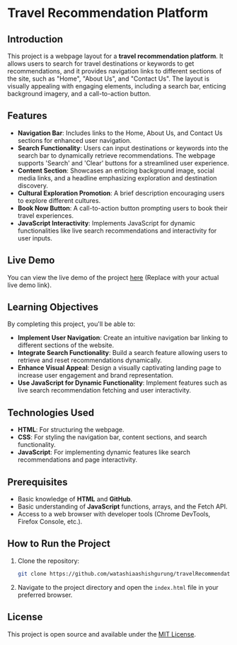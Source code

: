 
# Travel Recommendation Platform

## Introduction

This project is a webpage layout for a **travel recommendation platform**. It allows users to search for travel destinations or keywords to get recommendations, and it provides navigation links to different sections of the site, such as "Home", "About Us", and "Contact Us". The layout is visually appealing with engaging elements, including a search bar, enticing background imagery, and a call-to-action button.

## Features

- **Navigation Bar**: Includes links to the Home, About Us, and Contact Us sections for enhanced user navigation.
- **Search Functionality**: Users can input destinations or keywords into the search bar to dynamically retrieve recommendations. The webpage supports 'Search' and 'Clear' buttons for a streamlined user experience.
- **Content Section**: Showcases an enticing background image, social media links, and a headline emphasizing exploration and destination discovery.
- **Cultural Exploration Promotion**: A brief description encouraging users to explore different cultures.
- **Book Now Button**: A call-to-action button prompting users to book their travel experiences.
- **JavaScript Interactivity**: Implements JavaScript for dynamic functionalities like live search recommendations and interactivity for user inputs.

## Live Demo

You can view the live demo of the project [here](https://watashiaashishgurung.github.io/travelRecommendation/) (Replace with your actual live demo link).

## Learning Objectives

By completing this project, you'll be able to:

- **Implement User Navigation**: Create an intuitive navigation bar linking to different sections of the website.
- **Integrate Search Functionality**: Build a search feature allowing users to retrieve and reset recommendations dynamically.
- **Enhance Visual Appeal**: Design a visually captivating landing page to increase user engagement and brand representation.
- **Use JavaScript for Dynamic Functionality**: Implement features such as live search recommendation fetching and user interactivity.

## Technologies Used

- **HTML**: For structuring the webpage.
- **CSS**: For styling the navigation bar, content sections, and search functionality.
- **JavaScript**: For implementing dynamic features like search recommendations and page interactivity.

## Prerequisites

- Basic knowledge of **HTML** and **GitHub**.
- Basic understanding of **JavaScript** functions, arrays, and the Fetch API.
- Access to a web browser with developer tools (Chrome DevTools, Firefox Console, etc.).

## How to Run the Project

1. Clone the repository:
   ```bash
   git clone https://github.com/watashiaashishgurung/travelRecommendation.git
   ```
2. Navigate to the project directory and open the `index.html` file in your preferred browser.

## License

This project is open source and available under the [MIT License](#).
